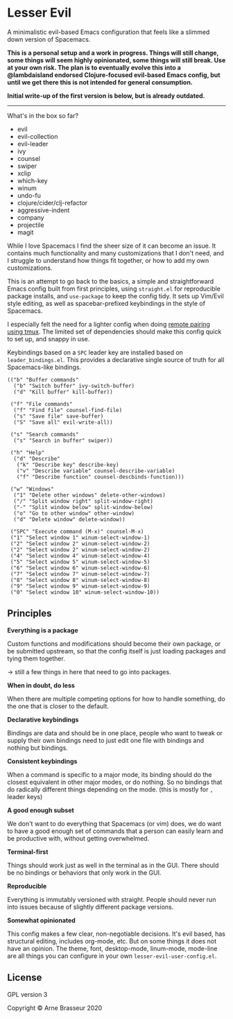 # Lesser Evil

A minimalistic evil-based Emacs configuration that feels like a slimmed down version of Spacemacs.

**This is a personal setup and a work in progress. Things will still change, some things will seem highly opinionated, some things will still break. Use at your own risk. The plan is to eventually evolve this into a @lambdaisland endorsed Clojure-focused evil-based Emacs config, but until we get there this is not intended for general consumption.**

**Initial write-up of the first version is below, but is already outdated.**

----

What's in the box so far?

- evil
- evil-collection
- evil-leader
- ivy
- counsel
- swiper
- xclip
- which-key
- winum
- undo-fu
- clojure/cider/clj-refactor
- aggressive-indent
- company
- projectile
- magit

While I love Spacemacs I find the sheer size of it can become an issue. It
contains much functionality and many customizations that I don't need, and I
struggle to understand how things fit together, or how to add my own
customizations.

This is an attempt to go back to the basics, a simple and straightforward Emacs
config built from first principles, using `straight.el` for reproducible package
installs, and `use-package` to keep the config tidy. It sets up Vim/Evil style
editing, as well as spacebar-prefixed keybindings in the style of Spacemacs.

I especially felt the need for a lighter config when doing [remote pairing using
tmux](https://lambdaisland.com/blog/2019-12-12-advent-of-parens-12-pairing-cloud-tmux).
The limited set of dependencies should make this config quick to set up, and
snappy in use.

Keybindings based on a `SPC` leader key are installed based on
`leader_bindings.el`. This provides a declarative single source of truth for all
Spacemacs-like bindings.

``` emacs-lisp
(("b" "Buffer commands"
  ("b" "Switch buffer" ivy-switch-buffer)
  ("d" "Kill buffer" kill-buffer))

 ("f" "File commands"
  ("f" "Find file" counsel-find-file)
  ("s" "Save file" save-buffer)
  ("S" "Save all" evil-write-all))

 ("s" "Search commands"
  ("s" "Search in buffer" swiper))

 ("h" "Help"
  ("d" "Describe"
   ("k" "Describe key" describe-key)
   ("v" "Describe variable" counsel-describe-variable)
   ("f" "Describe function" counsel-descbinds-function)))

 ("w" "Windows"
  ("1" "Delete other windows" delete-other-windows)
  ("/" "Split window right" split-window-right)
  ("-" "Split window below" split-window-below)
  ("o" "Go to other window" other-window)
  ("d" "Delete window" delete-window))

 ("SPC" "Execute command (M-x)" counsel-M-x)
 ("1" "Select window 1" winum-select-window-1)
 ("2" "Select window 2" winum-select-window-2)
 ("2" "Select window 2" winum-select-window-2)
 ("4" "Select window 4" winum-select-window-4)
 ("5" "Select window 5" winum-select-window-5)
 ("6" "Select window 6" winum-select-window-6)
 ("7" "Select window 7" winum-select-window-7)
 ("8" "Select window 8" winum-select-window-8)
 ("9" "Select window 9" winum-select-window-9)
 ("0" "Select window 10" winum-select-window-10))
```

## Principles

**Everything is a package**

Custom functions and modifications should become their
own package, or be submitted upstream, so that the config itself is just loading
packages and tying them together.

-> still a few things in here that need to go into packages.

**When in doubt, do less**

When there are multiple competing options for how to handle something, do the
one that is closer to the default.

**Declarative keybindings**

Bindings are data and should be in one place, people who want to tweak or supply
their own bindings need to just edit one file with bindings and nothing but
bindings.

**Consistent keybindings**

When a command is specific to a major mode, its binding should do the closest
equivalent in other major modes, or do nothing. So no bindings that do radically
different things depending on the mode. (this is mostly for `,` leader keys)

**A good enough subset**

We don't want to do everything that Spacemacs (or vim) does, we do want to have
a good enough set of commands that a person can easily learn and be productive
with, without getting overwhelmed.

**Terminal-first**

Things should work just as well in the terminal as in the GUI. There should be
no bindings or behaviors that only work in the GUI.

**Reproducible**

Everything is immutably versioned with straight. People should never run into
issues because of slightly different package versions.

**Somewhat opinionated**

This config makes a few clear, non-negotiable decisions. It's evil based, has
structural editing, includes org-mode, etc. But on some things it does not have
an opinion. The theme, font, desktop-mode, linum-mode, mode-line are all things
you can configure in your own `lesser-evil-user-config.el`.

## License

GPL version 3

Copyright &copy; Arne Brasseur 2020
